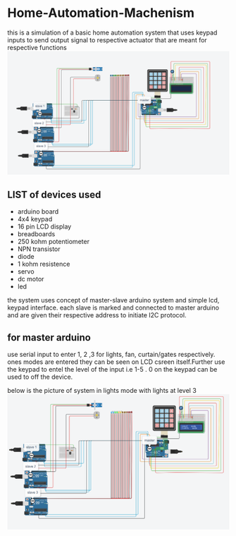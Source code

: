 # Home-Automation-Machenism
this is a simulation of a basic home automation system that uses keypad inputs to send output signal to respective actuator that are meant for respective functions
![](sim.png)

## **LIST of devices used**
- arduino board
- 4x4 keypad
- 16 pin LCD display
- breadboards
- 250 kohm potentiometer
- NPN transistor
- diode
- 1 kohm resistence
- servo
- dc motor
- led

the system uses concept of master-slave arduino system and simple lcd, keypad interface. each slave is marked and connected to master arduino and are given their respective address to initiate I2C protocol.

## for master arduino
use serial input to enter 1, 2 ,3 for lights, fan, curtain/gates respectively. ones modes are entered they can be seen on LCD csreen itself.Further use the keypad to entel the level of the input i.e  1-5 . 0 on the keypad can be used to off the device. 

below is the picture of system in lights mode with lights at level 3
![](sim1.png)
